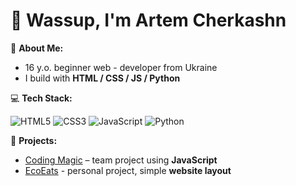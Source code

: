 # 👋 Wassup, I'm Artem Cherkashn  

 🐳 **About Me:**  
- 16 y.o. beginner web - developer from Ukraine
- I build with **HTML / CSS / JS / Python**

💻 **Tech Stack:**  

![HTML5](https://img.shields.io/badge/html5-%23E34F26.svg?style=for-the-badge&logo=html5&logoColor=white)
![CSS3](https://img.shields.io/badge/css3-%231572B6.svg?style=for-the-badge&logo=css3&logoColor=white)
![JavaScript](https://img.shields.io/badge/javascript-%23323330.svg?style=for-the-badge&logo=javascript&logoColor=%23F7DF1E)
![Python](https://img.shields.io/badge/python-3670A0?style=for-the-badge&logo=python&logoColor=ffdd54)

📂 **Projects:**  
- [Coding Magic](https://github.com/Efenzik/coding-magic) – team project using **JavaScript** 
- [EcoEats](https://github.com/qsefxr/EcoEats) - personal project, simple **website layout**




